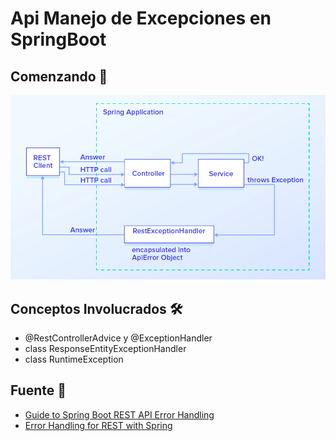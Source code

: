 # Api Manejo de Excepciones en SpringBoot

## Comenzando 🚀
![alt text](https://github.com/nelson86/api-exception/blob/main/img/diagrama.png?raw=true)

## Conceptos Involucrados 🛠️
* @RestControllerAdvice y @ExceptionHandler
* class ResponseEntityExceptionHandler
* class RuntimeException


## Fuente 📖
* [Guide to Spring Boot REST API Error Handling](https://www.toptal.com/java/spring-boot-rest-api-error-handling)
* [Error Handling for REST with Spring](https://www.baeldung.com/exception-handling-for-rest-with-spring)
